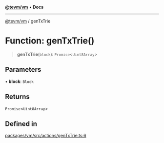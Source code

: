 [**@tevm/vm**](../README.md) • **Docs**

***

[@tevm/vm](../globals.md) / genTxTrie

# Function: genTxTrie()

> **genTxTrie**(`block`): `Promise`\<`Uint8Array`\>

## Parameters

• **block**: `Block`

## Returns

`Promise`\<`Uint8Array`\>

## Defined in

[packages/vm/src/actions/genTxTrie.ts:6](https://github.com/qbzzt/tevm-monorepo/blob/main/packages/vm/src/actions/genTxTrie.ts#L6)
